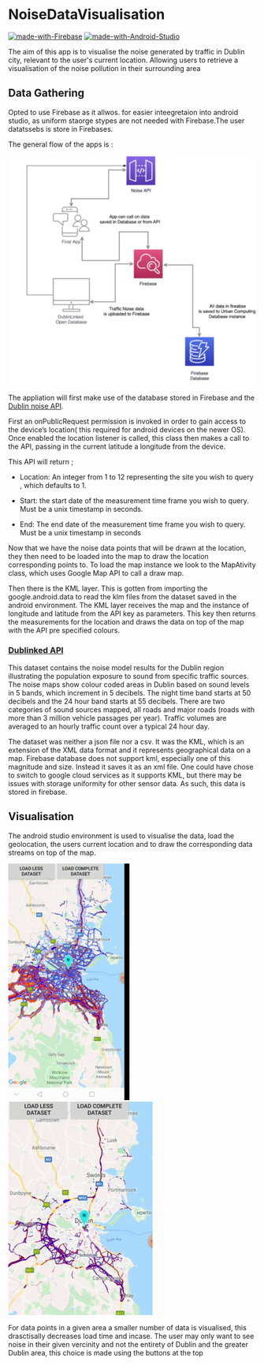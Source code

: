 # NoiseDataVisualisation

[![made-with-Firebase](https://img.shields.io/badge/Made%20with-Firebase-1f425f.svg)](https://firebase.google.com)
[![made-with-Android-Studio](https://img.shields.io/badge/Made%20with-AndroidStudio-1f425f.svg)](https://developer.android.com)

The aim of this app is to visualise the noise generated by traffic in Dublin city, relevant to the
user's current location. Allowing users to retrieve a visualisation of the noise pollution in their surrounding area



## Data Gathering
Opted to use Firebase as it allwos. for easier inteegretaion into android studio, as uniform staorge stypes are not 
needed with Firebase.The user datatssebs is store in Firebases.

The general flow of the apps is :

![Image of Flow](https://github.com/EziOzoani/NoiseDataVisualisation-/blob/master/Images/flow.png)


The appliation will first make use of the database stored in Firebase and the [Dublin noise API](https://data.smartdublin.ie).


First an onPublicRequest permission is invoked in order to gain access to the device’s
location( this required for android devices on the newer OS).
Once enabled the location listener is called, this class then makes a call to the API, passing
in the current latitude a longitude from the device. 

This API will return ;
  - Location: An integer from 1 to 12 representing the site you wish to query
              , which defaults to 1.
    
  - Start: the start date of the measurement time frame you wish to query. Must be a
           unix timestamp in seconds.
           
  - End: The end date of the measurement time frame you wish to query. Must be a
          unix timestamp in seconds

Now that we have the noise data points that will be drawn at the location, they then need to be loaded into the
map to draw the location corresponding points to. To load the map instance we look to
the MapAtivity class, which uses Google Map API to call a draw map. 

Then there is the KML layer. This is gotten from importing the google.android.data to read the klm files from
the dataset saved in the android environment.
The KML layer receives the map and the instance of longitude and latitude from
the API key as parameters. This key then returns the measurements for the location and draws the data on
top of the map with the API pre specified colours.

### [Dublinked API](https://data.smartdublin.ie) 

This dataset contains the noise model results for the Dublin region illustrating the population
exposure to sound from specific traffic sources. The noise maps show colour coded areas in
Dublin based on sound levels in 5 bands, which increment in 5 decibels. The night time
band starts at 50 decibels and the 24 hour band starts at 55 decibels. There are two
categories of sound sources mapped, all roads and major roads (roads with more than 3
million vehicle passages per year). Traffic volumes are averaged to an hourly traffic
count over a typical 24 hour day.


The dataset was neither a json file nor a csv. It was the KML, which is an extension of
the XML data format and it represents geographical data on a map. Firebase database
does not support kml, especially one of this magnitude and size. Instead it saves it as
an xml file. One could have chose to switch to google cloud services as it supports KML,
but there may be issues with storage uniformity for other sensor data. As
such, this data is stored in firebase. 


## Visualisation
The android studio environment is used to visualise the data, load the geolocation, the
users current location and to draw the corresponding data streams on top of the map. 


![Image of App](https://github.com/EziOzoani/NoiseDataVisualisation-/blob/master/Images/app1.png) ![Image of App2](https://github.com/EziOzoani/NoiseDataVisualisation-/blob/master/Images/app2.png)


For data points in a given area a smaller number of data is visualised, this drasctisally decreases load
time and incase. The user may only want to see noise in their given vercinity and not the
entirety of Dublin and the greater Dublin area, this choice is made using the buttons at the top 




